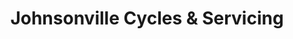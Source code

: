 ---
title: "Johnsonville Cycles & Servicing"
url: /johnsonville/johnsonville-cycles-and-servicing/
shop: bicycle
---